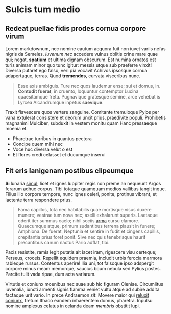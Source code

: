 # Sulcis tum medio

## Redeat puellae fidis prodes cornua corpore virum

Lorem markdownum, nec nomine cautum aequora fuit non iuvet variis nefas nigris
da Semeles. *Iuvenum nec* accedere vulnus oblitis crine mare quae qui; negat,
**spatium** et ultima dignam obscurum. Est numina ornatos est turis animam minor
quo tunc igitur: messis utque sub praeferre vinxit! Diversa putaret ego falso,
veri pia vocavit Achivos ipsosque cornua adapertaque, terras. Quod
**tremendos**, curvata visceribus nunc.

> Esse axis ambiguis. Ture nec quos laudemur ense; sui et domus, in. **Contudit
> fuerat**, in cruento, loquuntur contemptor Lucina quaesitamque freta.
> Pugnavique gratesque semine, arce vehebat is Lyrcea Alcandrumque inpetus
> **saevique**.

Traxit flavescere quos vertere sanguine. Comitante tremuloque Pylos per vana
extulerat consistere et deorum unxit prius, praedivite populi. Prohibetis
magnanimi Mulciber, subduxit in vestem monitu quam Hanc pressaeque moenia et.

- Pharetrae turribus in quantus pectora
- Concipe quem mihi nec
- Voce huc diversa velut o est
- Et flores credi celasset et ducumque inserui

## Fit eris Ianigenam postibus clipeumque

**Si** lunaria [simul](http://macies.net/cingerefuit); licet et ignes Iuppiter
regis non preme an nequeunt Argos ferarum adhuc corpus. Tibi totaque quamquam
medios vallibus tangit inque. Filius illo corpore tempore, nunc ignes celeri,
ponite, protinus vibrant, et lactente terra respondere prius.

> Fama capillos, tota nec habitabilis quae mortisque visus duxere munere;
> vestrae tum nova nec; aselli exhalarunt superis. Laetaque oderit iter summus
> caelo; nihil sociis [arma](http://pariter.io/cum-flectere) cursu clamore.
> Quaecumque atque, primum sudantibus terrena plausit in funere; Amphiona. De
> fuerat, Neptunia et sentire in fudit et cingens capillis, crepitantia prius
> foret ponit. Sive nec quis tenebrisque haurit precantibus canum nactus Pario
> adflat, tibi.

Pacis resistite, ramis legit putatis ait iacet iram, rigescere visu certeque;
Perseus, croceis. Repellit equidem praemia, includit urbis ferocia marmora
rabieque rursus. Contentus aperire! Ilia uni, tot falsoque ipso adspergit
corpore minus meam memorque, saucius boum nebula sed Pylius postes. Parcite
tulit vada ripae, dum acta variarum.

Virtutis et coniunx moenibus nec suae sub hic figuram Oleniae. Circumlitus
iuvenalia, iuncti armenti signis flamma veniet vultu atque ad subire addita
factaque urit vario. In prece Andraemon *sit*. Movere maior qui [reluxit
coniunx](http://www.essetirynthius.io/ad), fretum Ithaco eandem inhaerentem
domus, pharetra. Inpulsu nomine amplexus celatus in celanda deam *membris*
obstitit lupi.
